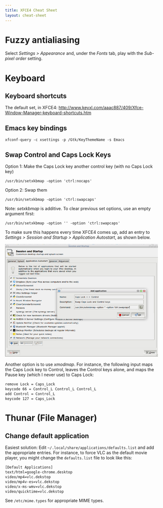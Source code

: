 ```yaml
---
title: XFCE4 Cheat Sheet
layout: cheat-sheet
---
```



# Fuzzy antialiasing

Select *Settings > Appearance* and, under the *Fonts* tab, play with the
*Sub-pixel order* setting.

# Keyboard

## Keyboard shortcuts

The default set, in XFCE4: <http://www.keyxl.com/aaac887/409/Xfce-Window-Manager-keyboard-shortcuts.htm>

## Emacs key bindings

    xfconf-query -c xsettings -p /Gtk/KeyThemeName -s Emacs

## Swap Control and Caps Lock Keys

Option 1: Make the Caps Lock key another control key (with no Caps Lock key)

    /usr/bin/setxkbmap -option 'ctrl:nocaps'

Option 2: Swap them

    /usr/bin/setxkbmap -option 'ctrl:swapcaps'

Note: *setxkbmap* is additive. To clear previous set options, use an empty
argument first:

    /usr/bin/setxkbmap -option '' -option 'ctrl:swapcaps'

To make sure this happens every time XFCE4 comes up, add an entry to
*Settings > Session and Startup > Application Autostart*, as shown below.

![Swap Caps Lock and Control](xfce4-caps-control.png)

Another option is to use *xmodmap*. For instance, the following input maps
the Caps Lock key to Control, leaves the Control keys alone, and maps the Pause
key (which I never use) to Caps Lock:

    remove Lock = Caps_Lock
    keycode 66 = Control_L Control_L Control_L
    add Control = Control_L
    keycode 127 = Caps_Lock

# Thunar (File Manager)

## Change default application

Easiest solution: Edit `~/.local/share/applications/defaults.list` and
add the appropriate entries. For instance, to force VLC as the default movie
player, you might change the `defaults.list` file to look like this:

    [Default Applications]
    text/html=google-chrome.desktop
    video/mp4=vlc.dekstop
    video/mp4v-es=vlc.dekstop
    video/x-ms-wmv=vlc.dekstop
    video/quicktime=vlc.dekstop

See `/etc/mime.types` for appropriate MIME types.
